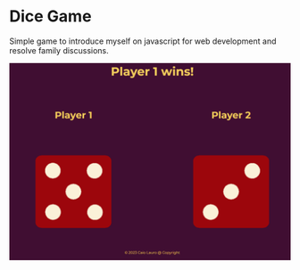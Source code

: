 # Dice Game

Simple game to introduce myself on javascript for web development and resolve family discussions.

![alt text](images/dice_game.PNG)